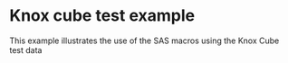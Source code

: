 # Knox cube test example

This example illustrates the use of the SAS macros using the Knox Cube test data
